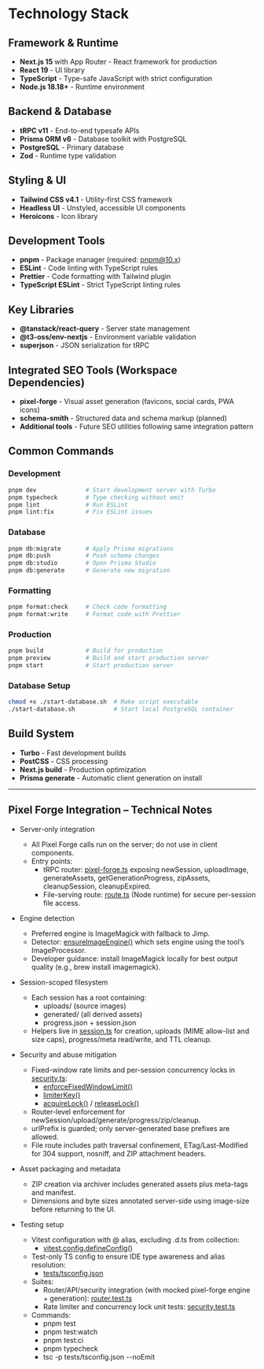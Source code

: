 # Technology Stack

## Framework & Runtime
- **Next.js 15** with App Router - React framework for production
- **React 19** - UI library
- **TypeScript** - Type-safe JavaScript with strict configuration
- **Node.js 18.18+** - Runtime environment

## Backend & Database
- **tRPC v11** - End-to-end typesafe APIs
- **Prisma ORM v6** - Database toolkit with PostgreSQL
- **PostgreSQL** - Primary database
- **Zod** - Runtime type validation

## Styling & UI
- **Tailwind CSS v4.1** - Utility-first CSS framework
- **Headless UI** - Unstyled, accessible UI components
- **Heroicons** - Icon library

## Development Tools
- **pnpm** - Package manager (required: pnpm@10.x)
- **ESLint** - Code linting with TypeScript rules
- **Prettier** - Code formatting with Tailwind plugin
- **TypeScript ESLint** - Strict TypeScript linting rules

## Key Libraries
- **@tanstack/react-query** - Server state management
- **@t3-oss/env-nextjs** - Environment variable validation
- **superjson** - JSON serialization for tRPC

## Integrated SEO Tools (Workspace Dependencies)
- **pixel-forge** - Visual asset generation (favicons, social cards, PWA icons)
- **schema-smith** - Structured data and schema markup (planned)
- **Additional tools** - Future SEO utilities following same integration pattern

## Common Commands

### Development
```bash
pnpm dev              # Start development server with Turbo
pnpm typecheck        # Type checking without emit
pnpm lint             # Run ESLint
pnpm lint:fix         # Fix ESLint issues
```

### Database
```bash
pnpm db:migrate       # Apply Prisma migrations
pnpm db:push          # Push schema changes
pnpm db:studio        # Open Prisma Studio
pnpm db:generate      # Generate new migration
```

### Formatting
```bash
pnpm format:check     # Check code formatting
pnpm format:write     # Format code with Prettier
```

### Production
```bash
pnpm build            # Build for production
pnpm preview          # Build and start production server
pnpm start            # Start production server
```

### Database Setup
```bash
chmod +x ./start-database.sh  # Make script executable
./start-database.sh           # Start local PostgreSQL container
```

## Build System
- **Turbo** - Fast development builds
- **PostCSS** - CSS processing
- **Next.js build** - Production optimization
- **Prisma generate** - Automatic client generation on install

---

## Pixel Forge Integration – Technical Notes

- Server-only integration
  - All Pixel Forge calls run on the server; do not use in client components.
  - Entry points:
    - tRPC router: [pixel-forge.ts](src/server/api/routers/pixel-forge.ts:1) exposing newSession, uploadImage, generateAssets, getGenerationProgress, zipAssets, cleanupSession, cleanupExpired.
    - File-serving route: [route.ts](src/app/api/pixel-forge/files/[sessionId]/[...filePath]/route.ts:1) (Node runtime) for secure per-session file access.

- Engine detection
  - Preferred engine is ImageMagick with fallback to Jimp.
  - Detector: [ensureImageEngine()](src/server/lib/pixel-forge/deps.ts:10) which sets engine using the tool’s ImageProcessor.
  - Developer guidance: install ImageMagick locally for best output quality (e.g., brew install imagemagick).

- Session-scoped filesystem
  - Each session has a root containing:
    - uploads/ (source images)
    - generated/ (all derived assets)
    - progress.json + session.json
  - Helpers live in [session.ts](src/server/lib/pixel-forge/session.ts:1) for creation, uploads (MIME allow-list and size caps), progress/meta read/write, and TTL cleanup.

- Security and abuse mitigation
  - Fixed-window rate limits and per-session concurrency locks in [security.ts](src/server/lib/security.ts:1):
    - [enforceFixedWindowLimit()](src/server/lib/security.ts:15)
    - [limiterKey()](src/server/lib/security.ts:54)
    - [acquireLock()](src/server/lib/security.ts:75) / [releaseLock()](src/server/lib/security.ts:80)
  - Router-level enforcement for newSession/upload/generate/progress/zip/cleanup.
  - urlPrefix is guarded; only server-generated base prefixes are allowed.
  - File route includes path traversal confinement, ETag/Last-Modified for 304 support, nosniff, and ZIP attachment headers.

- Asset packaging and metadata
  - ZIP creation via archiver includes generated assets plus meta-tags and manifest.
  - Dimensions and byte sizes annotated server-side using image-size before returning to the UI.

- Testing setup
  - Vitest configuration with @ alias, excluding .d.ts from collection:
    - [vitest.config.defineConfig()](vitest.config.ts:4)
  - Test-only TS config to ensure IDE type awareness and alias resolution:
    - [tests/tsconfig.json](tests/tsconfig.json:1)
  - Suites:
    - Router/API/security integration (with mocked pixel-forge engine + generation): [router.test.ts](tests/pixel-forge/router.test.ts:1)
    - Rate limiter and concurrency lock unit tests: [security.test.ts](tests/pixel-forge/security.test.ts:1)
  - Commands:
    - pnpm test
    - pnpm test:watch
    - pnpm test:ci
    - pnpm typecheck
    - tsc -p tests/tsconfig.json --noEmit
